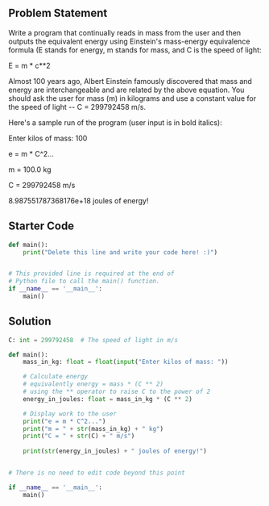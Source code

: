 ## Problem Statement

Write a program that continually reads in mass from the user and then outputs the equivalent energy using Einstein's mass-energy equivalence formula (E stands for energy, m stands for mass, and C is the speed of light:

E = m * c**2

Almost 100 years ago, Albert Einstein famously discovered that mass and energy are interchangeable and are related by the above equation. You should ask the user for mass (m) in kilograms and use a constant value for the speed of light -- C = 299792458 m/s.

Here's a sample run of the program (user input is in bold italics):

Enter kilos of mass: 100 

e = m * C^2... 

m = 100.0 kg 

C = 299792458 m/s 

8.987551787368176e+18 joules of energy!

## Starter Code

```py
def main():
    print("Delete this line and write your code here! :)")


# This provided line is required at the end of
# Python file to call the main() function.
if __name__ == '__main__':
    main()
```

## Solution

```py
C: int = 299792458  # The speed of light in m/s

def main():
    mass_in_kg: float = float(input("Enter kilos of mass: "))

    # Calculate energy
    # equivalently energy = mass * (C ** 2)
    # using the ** operator to raise C to the power of 2
    energy_in_joules: float = mass_in_kg * (C ** 2)

    # Display work to the user
    print("e = m * C^2...")
    print("m = " + str(mass_in_kg) + " kg")
    print("C = " + str(C) + " m/s")
    
    print(str(energy_in_joules) + " joules of energy!")


# There is no need to edit code beyond this point

if __name__ == '__main__':
    main()
```